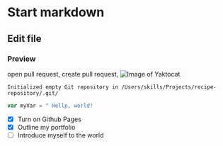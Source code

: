 # Start markdown 
## Edit file 
### Preview 
open pull request, create pull request, 
![Image of Yaktocat](https://octodex.github.com/images/yaktocat.png)
```$git init
Initialized empty Git repository in /Users/skills/Projects/recipe-repository/.git/
```
```javascript
var myVar = " Hellp, world!
```
- [x] Turn on Github Pages
- [x] Outline my portfolio
- [ ] Introduce myself to the world
